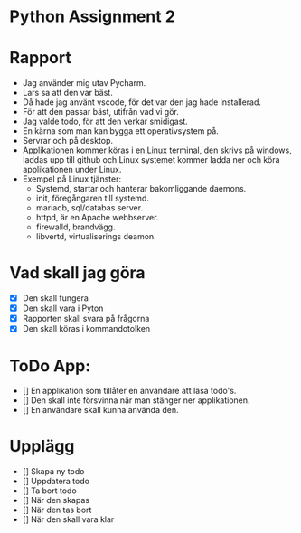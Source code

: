 # Python Assignment 2


# Rapport
- Jag använder mig utav Pycharm.
- Lars sa att den var bäst.
- Då hade jag använt vscode, för det var den jag hade installerad. 
- För att den passar bäst, utifrån vad vi gör. 
- Jag valde todo, för att den verkar smidigast. 
- En kärna som man kan bygga ett operativsystem på.
- Servrar och på desktop. 
- Applikationen kommer köras i en Linux terminal, den skrivs på windows, laddas upp till github och Linux systemet kommer ladda ner och köra applikationen under Linux. 
- Exempel på Linux tjänster:
    - Systemd, startar och hanterar bakomliggande daemons. 
    - init, föregångaren till systemd. 
    - mariadb, sql/databas server. 
    - httpd, är en Apache webbserver.
    - firewalld, brandvägg. 
    - libvertd, virtualiserings deamon.
    
# Vad skall jag göra 
- [x] Den skall fungera
- [x] Den skall vara i Pyton
- [x] Rapporten skall svara på frågorna
- [x] Den skall köras i kommandotolken

# ToDo App:
- [] En applikation som tillåter en användare att läsa todo's.
- [] Den skall inte försvinna när man stänger ner applikationen. 
- [] En användare skall kunna använda den. 

# Upplägg
- [] Skapa ny todo
- [] Uppdatera todo
- [] Ta bort todo
- [] När den skapas
- [] När den tas bort
- [] När den skall vara klar
    
